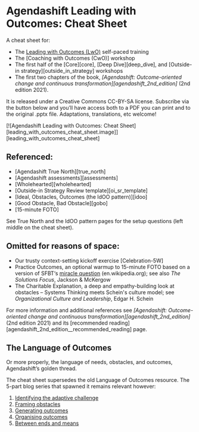 # Agendashift Leading with Outcomes: Cheat Sheet

A cheat sheet for:

  * The [Leading with Outcomes (LwO)](/lwo) self-paced training
  * The [Coaching with Outcomes (CwO)] workshop
  * The first half of the [Core][core], [Deep Dive][deep_dive], and [Outside-in strategy][outside_in_strategy] workshops
  * The first two chapters of the book, *[Agendashift: Outcome-oriented change and continuous transformation][agendashift_2nd_edition]* (2nd edition 2021).

It is released under a Creative Commons CC-BY-SA license. Subscribe via the button below and you’ll have access both to a PDF you can print and to the original .pptx file. Adaptations, translations, etc welcome!

[![Agendashift Leading with Outcomes: Cheat Sheet][leading_with_outcomes_cheat_sheet.image]][leading_with_outcomes_cheat_sheet]

## Referenced:

  * [Agendashift True North][true_north]
  * [Agendashift assessments][assessments]
  * [Wholehearted][wholehearted]
  * [Outside-in Strategy Review template][oi_sr_template]
  * [Ideal, Obstacles, Outcomes (the IdOO pattern)][idoo]
  * [Good Obstacle, Bad Obstacle][gobo]
  * [15-minute FOTO]

 See True North and the IdOO pattern pages for the setup questions (left middle on the cheat sheet).

 ## Omitted for reasons of space:

 * Our trusty context-setting kickoff exercise [Celebration-5W]
 * Practice Outcomes, an optional warmup to 15-minute FOTO based on a version of SFBT‘s [miracle question](https://en.wikipedia.org/wiki/Solution-focused_brief_therapy#The_miracle_question) (en.wikipedia.org); see also *The Solutions Focus*, Jackson & McKergow
 * The Charitable Explanation, a deep and empathy-building look at obstacles – Systems Thinking meets Schein's culture model; see *Organizational Culture and Leadership*, Edgar H. Schein

For more information and additional references see *[Agendashift: Outcome-oriented change and continuous transformation][agendashift_2nd_edition]* (2nd edition 2021) and its [recommended reading][agendashift_2nd_edition__recommended_reading] page.

## The Language of Outcomes

Or more properly, the language of needs, obstacles, and outcomes, Agendashift’s golden thread.

The cheat sheet supersedes the old Language of Outcomes resource. The 5-part blog series that spawned it remains relevant however:

 1. [Identifying the adaptive challenge](https://blog.agendashift.com/2020/01/16/the-language-of-outcomes-1-identifying-the-adaptive-challenge/)
 2. [Framing obstacles](https://blog.agendashift.com/2020/01/21/the-language-of-outcomes-2-framing-obstacles/)
 3. [Generating outcomes](https://blog.agendashift.com/2020/01/28/the-language-of-outcomes-3-generating-outcomes/)
 4. [Organising outcomes](https://blog.agendashift.com/2020/02/03/the-language-of-outcomes-4-organising-outcomes/)
 5. [Between ends and means](https://blog.agendashift.com/2020/02/10/5-between-ends-and-means/)
